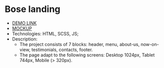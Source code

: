 # Bose landing
- [DEMO LINK](https://katya-suvorova.github.io/bose-landing/)
- [MOCKUP](https://www.figma.com/file/OMjQNb3hg1LKMV4OwyQ3Ao/BOSE?node-id=0%3A1)
- Technologies: HTML, SCSS, JS;
- Description:
   - The project consists of 7 blocks: header, menu, about-us, now-on-view, testimonials, contacts, footer.
   - The page adapt to the following screens: Desktop 1024px, Tablet 744px, Mobile (> 320px).

